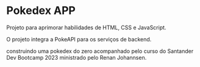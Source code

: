 # Pokedex APP

Projeto para aprimorar habilidades de HTML, CSS e JavaScript.

O projeto integra a PokeAPI para os serviços de backend.

construindo uma pokedex do zero acompanhado pelo curso do Santander
Dev Bootcamp 2023 ministrado pelo Renan Johannsen.
